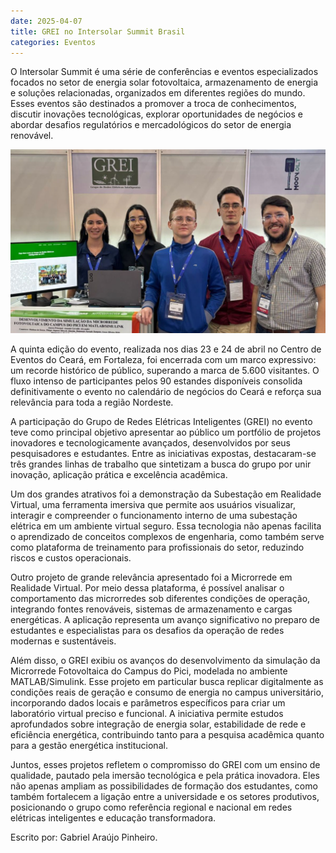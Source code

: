 ```yaml
---
date: 2025-04-07
title: GREI no Intersolar Summit Brasil
categories: Eventos
---
```


O Intersolar Summit é uma série de conferências e eventos especializados focados no setor de energia solar fotovoltaica, armazenamento de energia e soluções relacionadas, organizados em diferentes regiões do mundo. Esses eventos são destinados a promover a troca de conhecimentos, discutir inovações tecnológicas, explorar oportunidades de negócios e abordar desafios regulatórios e mercadológicos do setor de energia renovável. 

![Foto-1](/images/SUM.png)

A quinta edição do evento, realizada nos dias 23 e 24 de abril no Centro de Eventos do Ceará, em Fortaleza, foi encerrada com um marco expressivo: um recorde histórico de público, superando a marca de 5.600 visitantes. O fluxo intenso de participantes pelos 90 estandes disponíveis consolida definitivamente o evento no calendário de negócios do Ceará e reforça sua relevância para toda a região Nordeste. 

A participação do Grupo de Redes Elétricas Inteligentes (GREI) no evento teve como principal objetivo apresentar ao público um portfólio de projetos inovadores e tecnologicamente avançados, desenvolvidos por seus pesquisadores e estudantes. Entre as iniciativas expostas, destacaram-se três grandes linhas de trabalho que sintetizam a busca do grupo por unir inovação, aplicação prática e excelência acadêmica.

Um dos grandes atrativos foi a demonstração da Subestação em Realidade Virtual, uma ferramenta imersiva que permite aos usuários visualizar, interagir e compreender o funcionamento interno de uma subestação elétrica em um ambiente virtual seguro. Essa tecnologia não apenas facilita o aprendizado de conceitos complexos de engenharia, como também serve como plataforma de treinamento para profissionais do setor, reduzindo riscos e custos operacionais.

Outro projeto de grande relevância apresentado foi a Microrrede em Realidade Virtual. Por meio dessa plataforma, é possível analisar o comportamento das microrredes sob diferentes condições de operação, integrando fontes renováveis, sistemas de armazenamento e cargas energéticas. A aplicação representa um avanço significativo no preparo de estudantes e especialistas para os desafios da operação de redes modernas e sustentáveis.

Além disso, o GREI exibiu os avanços do desenvolvimento da simulação da Microrrede Fotovoltaica do Campus do Pici, modelada no ambiente MATLAB/Simulink. Esse projeto em particular busca replicar digitalmente as condições reais de geração e consumo de energia no campus universitário, incorporando dados locais e parâmetros específicos para criar um laboratório virtual preciso e funcional. A iniciativa permite estudos aprofundados sobre integração de energia solar, estabilidade de rede e eficiência energética, contribuindo tanto para a pesquisa acadêmica quanto para a gestão energética institucional.

Juntos, esses projetos refletem o compromisso do GREI com um ensino de qualidade, pautado pela imersão tecnológica e pela prática inovadora. Eles não apenas ampliam as possibilidades de formação dos estudantes, como também fortalecem a ligação entre a universidade e os setores produtivos, posicionando o grupo como referência regional e nacional em redes elétricas inteligentes e educação transformadora.
 
Escrito por: Gabriel Araújo Pinheiro.
